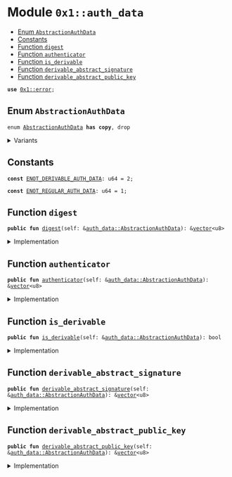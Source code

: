 
<a id="0x1_auth_data"></a>

# Module `0x1::auth_data`



-  [Enum `AbstractionAuthData`](#0x1_auth_data_AbstractionAuthData)
-  [Constants](#@Constants_0)
-  [Function `digest`](#0x1_auth_data_digest)
-  [Function `authenticator`](#0x1_auth_data_authenticator)
-  [Function `is_derivable`](#0x1_auth_data_is_derivable)
-  [Function `derivable_abstract_signature`](#0x1_auth_data_derivable_abstract_signature)
-  [Function `derivable_abstract_public_key`](#0x1_auth_data_derivable_abstract_public_key)


<pre><code><b>use</b> <a href="../../libra2-stdlib/../move-stdlib/doc/error.md#0x1_error">0x1::error</a>;
</code></pre>



<a id="0x1_auth_data_AbstractionAuthData"></a>

## Enum `AbstractionAuthData`



<pre><code>enum <a href="auth_data.md#0x1_auth_data_AbstractionAuthData">AbstractionAuthData</a> <b>has</b> <b>copy</b>, drop
</code></pre>



<details>
<summary>Variants</summary>


<details>
<summary>V1</summary>


<details>
<summary>Fields</summary>


<dl>
<dt>
<code>digest: <a href="../../libra2-stdlib/../move-stdlib/doc/vector.md#0x1_vector">vector</a>&lt;u8&gt;</code>
</dt>
<dd>

</dd>
<dt>
<code>authenticator: <a href="../../libra2-stdlib/../move-stdlib/doc/vector.md#0x1_vector">vector</a>&lt;u8&gt;</code>
</dt>
<dd>

</dd>
</dl>


</details>

</details>

<details>
<summary>DerivableV1</summary>


<details>
<summary>Fields</summary>


<dl>
<dt>
<code>digest: <a href="../../libra2-stdlib/../move-stdlib/doc/vector.md#0x1_vector">vector</a>&lt;u8&gt;</code>
</dt>
<dd>

</dd>
<dt>
<code>abstract_signature: <a href="../../libra2-stdlib/../move-stdlib/doc/vector.md#0x1_vector">vector</a>&lt;u8&gt;</code>
</dt>
<dd>

</dd>
<dt>
<code>abstract_public_key: <a href="../../libra2-stdlib/../move-stdlib/doc/vector.md#0x1_vector">vector</a>&lt;u8&gt;</code>
</dt>
<dd>

</dd>
</dl>


</details>

</details>

</details>

<a id="@Constants_0"></a>

## Constants


<a id="0x1_auth_data_ENOT_DERIVABLE_AUTH_DATA"></a>



<pre><code><b>const</b> <a href="auth_data.md#0x1_auth_data_ENOT_DERIVABLE_AUTH_DATA">ENOT_DERIVABLE_AUTH_DATA</a>: u64 = 2;
</code></pre>



<a id="0x1_auth_data_ENOT_REGULAR_AUTH_DATA"></a>



<pre><code><b>const</b> <a href="auth_data.md#0x1_auth_data_ENOT_REGULAR_AUTH_DATA">ENOT_REGULAR_AUTH_DATA</a>: u64 = 1;
</code></pre>



<a id="0x1_auth_data_digest"></a>

## Function `digest`



<pre><code><b>public</b> <b>fun</b> <a href="auth_data.md#0x1_auth_data_digest">digest</a>(self: &<a href="auth_data.md#0x1_auth_data_AbstractionAuthData">auth_data::AbstractionAuthData</a>): &<a href="../../libra2-stdlib/../move-stdlib/doc/vector.md#0x1_vector">vector</a>&lt;u8&gt;
</code></pre>



<details>
<summary>Implementation</summary>


<pre><code><b>public</b> <b>fun</b> <a href="auth_data.md#0x1_auth_data_digest">digest</a>(self: &<a href="auth_data.md#0x1_auth_data_AbstractionAuthData">AbstractionAuthData</a>): &<a href="../../libra2-stdlib/../move-stdlib/doc/vector.md#0x1_vector">vector</a>&lt;u8&gt; {
    &self.digest
}
</code></pre>



</details>

<a id="0x1_auth_data_authenticator"></a>

## Function `authenticator`



<pre><code><b>public</b> <b>fun</b> <a href="auth_data.md#0x1_auth_data_authenticator">authenticator</a>(self: &<a href="auth_data.md#0x1_auth_data_AbstractionAuthData">auth_data::AbstractionAuthData</a>): &<a href="../../libra2-stdlib/../move-stdlib/doc/vector.md#0x1_vector">vector</a>&lt;u8&gt;
</code></pre>



<details>
<summary>Implementation</summary>


<pre><code><b>public</b> <b>fun</b> <a href="auth_data.md#0x1_auth_data_authenticator">authenticator</a>(self: &<a href="auth_data.md#0x1_auth_data_AbstractionAuthData">AbstractionAuthData</a>): &<a href="../../libra2-stdlib/../move-stdlib/doc/vector.md#0x1_vector">vector</a>&lt;u8&gt; {
    <b>assert</b>!(self is V1, <a href="../../libra2-stdlib/../move-stdlib/doc/error.md#0x1_error_invalid_argument">error::invalid_argument</a>(<a href="auth_data.md#0x1_auth_data_ENOT_REGULAR_AUTH_DATA">ENOT_REGULAR_AUTH_DATA</a>));
    &self.authenticator
}
</code></pre>



</details>

<a id="0x1_auth_data_is_derivable"></a>

## Function `is_derivable`



<pre><code><b>public</b> <b>fun</b> <a href="auth_data.md#0x1_auth_data_is_derivable">is_derivable</a>(self: &<a href="auth_data.md#0x1_auth_data_AbstractionAuthData">auth_data::AbstractionAuthData</a>): bool
</code></pre>



<details>
<summary>Implementation</summary>


<pre><code><b>public</b> <b>fun</b> <a href="auth_data.md#0x1_auth_data_is_derivable">is_derivable</a>(self: &<a href="auth_data.md#0x1_auth_data_AbstractionAuthData">AbstractionAuthData</a>): bool {
    self is DerivableV1
}
</code></pre>



</details>

<a id="0x1_auth_data_derivable_abstract_signature"></a>

## Function `derivable_abstract_signature`



<pre><code><b>public</b> <b>fun</b> <a href="auth_data.md#0x1_auth_data_derivable_abstract_signature">derivable_abstract_signature</a>(self: &<a href="auth_data.md#0x1_auth_data_AbstractionAuthData">auth_data::AbstractionAuthData</a>): &<a href="../../libra2-stdlib/../move-stdlib/doc/vector.md#0x1_vector">vector</a>&lt;u8&gt;
</code></pre>



<details>
<summary>Implementation</summary>


<pre><code><b>public</b> <b>fun</b> <a href="auth_data.md#0x1_auth_data_derivable_abstract_signature">derivable_abstract_signature</a>(self: &<a href="auth_data.md#0x1_auth_data_AbstractionAuthData">AbstractionAuthData</a>): &<a href="../../libra2-stdlib/../move-stdlib/doc/vector.md#0x1_vector">vector</a>&lt;u8&gt; {
    <b>assert</b>!(self is DerivableV1, <a href="../../libra2-stdlib/../move-stdlib/doc/error.md#0x1_error_invalid_argument">error::invalid_argument</a>(<a href="auth_data.md#0x1_auth_data_ENOT_REGULAR_AUTH_DATA">ENOT_REGULAR_AUTH_DATA</a>));
    &self.abstract_signature
}
</code></pre>



</details>

<a id="0x1_auth_data_derivable_abstract_public_key"></a>

## Function `derivable_abstract_public_key`



<pre><code><b>public</b> <b>fun</b> <a href="auth_data.md#0x1_auth_data_derivable_abstract_public_key">derivable_abstract_public_key</a>(self: &<a href="auth_data.md#0x1_auth_data_AbstractionAuthData">auth_data::AbstractionAuthData</a>): &<a href="../../libra2-stdlib/../move-stdlib/doc/vector.md#0x1_vector">vector</a>&lt;u8&gt;
</code></pre>



<details>
<summary>Implementation</summary>


<pre><code><b>public</b> <b>fun</b> <a href="auth_data.md#0x1_auth_data_derivable_abstract_public_key">derivable_abstract_public_key</a>(self: &<a href="auth_data.md#0x1_auth_data_AbstractionAuthData">AbstractionAuthData</a>): &<a href="../../libra2-stdlib/../move-stdlib/doc/vector.md#0x1_vector">vector</a>&lt;u8&gt; {
    <b>assert</b>!(self is DerivableV1, <a href="../../libra2-stdlib/../move-stdlib/doc/error.md#0x1_error_invalid_argument">error::invalid_argument</a>(<a href="auth_data.md#0x1_auth_data_ENOT_DERIVABLE_AUTH_DATA">ENOT_DERIVABLE_AUTH_DATA</a>));
    &self.abstract_public_key
}
</code></pre>



</details>


[move-book]: https://aptos.dev/move/book/SUMMARY
